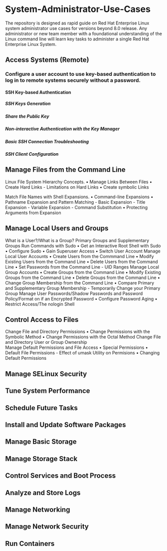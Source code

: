 # System-Administrator-Use-Cases

The repository is designed as rapid guide on Red Hat Enterprise Linux system administrator use cases for versions beyond 8.0 release. Any administrator or new team member with a foundational understanding of the Linux command line will learn key tasks to administer a single Red Hat Enterprise Linux System.

## Access Systems (Remote)

### Configure a user account to use key-based authentication to log in to remote systems securely without a password.

#### SSH Key-based Authentication

##### SSH Keys Generation

##### Share the Public Key

##### Non-interactive Authentication with the Key Manager

##### Basic SSH Connection Troubleshooting

##### SSH Client Configuration
    

## Manage Files from the Command Line

Linux File System Hierarchy Concepts.
    • Manage Links Between Files
        • Create Hard Links
            - Limitations on Hard Links
        • Create symbolic Links

Match File Names with Shell Expansions.
    • Command-line Expansions
        • Pathname Expansion and Pattern Matching
            - Basic Expansion
            - Title Expansion
            - Variable Expansion
            - Command Substitution
    • Protecting Arguments from Expansion


## Manage Local Users and Groups

What is a User?/What is a Group? 
Primary Groups and Supplementary Groups
Run Commands with Sudo
    • Get an Interactive Root Shell with Sudo
    • Configure Sudo
    • Gain Superuser Access
    • Switch User Account
Manage Local User Accounts
    • Create Users from the Commmand Line
    • Modify Existing Users from the Command Line
    • Delete Users from the Command Line
    • Set Passwords from the Command Line
        - UID Ranges
Manage Local Group Accounts
    • Create Groups from the Command Line
    • Modify Existing Groups from the Command Line
    • Delete Groups from the Command Line
    • Change Group Membership from the Command Line
    • Compare Primary and Supplementary Group Membership
        - Temporarily Change your Primary Group
Manage User Passwords/Shadow Passwords and Password Policy/Format on if an Encrypted Password
    • Configure Password Aging
    • Restrict Access/The nologin Shell
        

## Control Access to Files

Change File and Directory Permissions
    • Change Permissions with the Symbolic Method
    • Change Permissions with the Octal Method
Change File and Directory User or Group Ownership    
Manage Default Permissions and File Access
    • Special Permissions
    • Default File Permissions
        - Effect of umask Utility on Permisions
    • Changing Default Permissions
  

## Manage SELinux Security


## Tune System Performance


## Schedule Future Tasks


## Install and Update Software Packages


## Manage Basic Storage


## Manage Storage Stack


## Control Services and Boot Process


## Analyze and Store Logs


## Manage Networking


## Manage Network Security


## Run Containers




